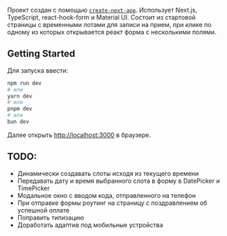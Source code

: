 Проект создан с помощью [`create-next-app`](https://github.com/vercel/next.js/tree/canary/packages/create-next-app). Использует Next.js, TypeScript, react-hook-form и Material UI. Состоит из стартовой страницы с временными лотами для записи на прием, при клике по одному из которых открывается реакт форма с несколькими полями.

## Getting Started

Для запуска ввести:

```bash
npm run dev
# или
yarn dev
# или
pnpm dev
# или
bun dev
```

Далее открыть [http://localhost:3000](http://localhost:3000) в браузере.

## TODO:
- Динамически создавать слоты исходя из текущего времени
- Передавать дату и время выбранного слота в форму в DatePicker и TimePicker
- Модальное окно с вводом кода, отправленного на телефон
- При отправке формы роутинг на страницу с поздравлением об успешной оплате
- Поправить типизацию
- Доработать адаптив под мобильные устройства
